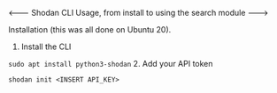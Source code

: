 <--- Shodan CLI Usage, from install to using the search module --->

Installation (this was all done on Ubuntu 20).
1. Install the CLI

```sudo apt install python3-shodan```
2. Add your API token

```shodan init <INSERT API_KEY>```
